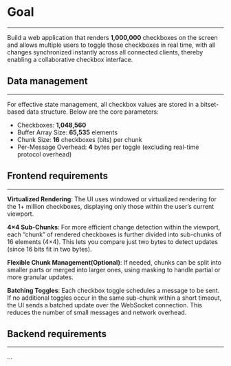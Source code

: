 # Goal
---
Build a web application that renders **1,000,000** checkboxes on the screen and allows multiple users to toggle those checkboxes in real time, with all changes synchronized instantly across all connected clients, thereby enabling a collaborative checkbox interface.

## Data management
---
For effective state management, all checkbox values are stored in a bitset-based data structure. Below are the core parameters:

- Checkboxes: **1,048,560**
- Buffer Array Size: **65,535** elements
- Chunk Size: **16** checkboxes (bits) per chunk
- Per-Message Overhead: **4** bytes per toggle (excluding real-time protocol overhead)

## Frontend requirements
---
**Virtualized Rendering**: The UI uses windowed or virtualized rendering for the 1+ million checkboxes, displaying only those within the user’s current viewport.

**4×4 Sub-Chunks**: For more efficient change detection within the viewport, each “chunk” of rendered checkboxes is further divided into sub-chunks of 16 elements (4×4). This lets you compare just two bytes to detect updates (since 16 bits fit in two bytes).

**Flexible Chunk Management(Optional)**: If needed, chunks can be split into smaller parts or merged into larger ones, using masking to handle partial or more granular updates.

**Batching Toggles**: Each checkbox toggle schedules a message to be sent. If no additional toggles occur in the same sub-chunk within a short timeout, the UI sends a batched update over the WebSocket connection. This reduces the number of small messages and network overhead.

## Backend requirements
---
...